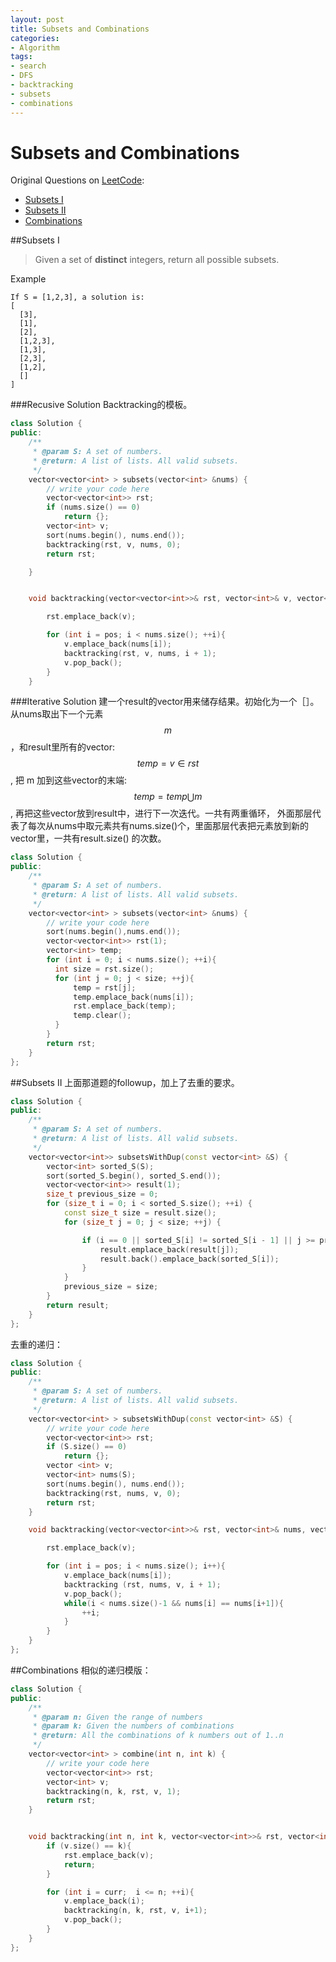 ```yaml
---
layout: post
title: Subsets and Combinations
categories:
- Algorithm
tags:
- search
- DFS
- backtracking
- subsets
- combinations
---
```


# Subsets and Combinations

Original Questions on [LeetCode](http://www.lintcode.com):
- [Subsets I](http://www.lintcode.com/en/problem/subsets/)
- [Subsets II](http://www.lintcode.com/en/problem/subsets-ii/)
- [Combinations](http://www.lintcode.com/en/problem/combinations/)

##Subsets I

>Given a set of **distinct** integers, return all possible subsets.

Example
```
If S = [1,2,3], a solution is:
[
  [3],
  [1],
  [2],
  [1,2,3],
  [1,3],
  [2,3],
  [1,2],
  []
]
```
###Recusive Solution
Backtracking的模板。

```c++
class Solution {
public:
    /**
     * @param S: A set of numbers.
     * @return: A list of lists. All valid subsets.
     */
    vector<vector<int> > subsets(vector<int> &nums) {
    	// write your code here
    	vector<vector<int>> rst;
    	if (nums.size() == 0)
    	    return {};
    	vector<int> v;
    	sort(nums.begin(), nums.end());
    	backtracking(rst, v, nums, 0);
    	return rst;

    }


    void backtracking(vector<vector<int>>& rst, vector<int>& v, vector<int>& nums, int pos){

        rst.emplace_back(v);

        for (int i = pos; i < nums.size(); ++i){
            v.emplace_back(nums[i]);
            backtracking(rst, v, nums, i + 1);
            v.pop_back();
        }
    }
```


###Iterative Solution
建一个result的vector用来储存结果。初始化为一个［］。从nums取出下一个元素$$m$$，和result里所有的vector: $$ temp = v \in rst$$, 把 m 加到这些vector的末端: $$temp = temp \bigcup m$$, 再把这些vector放到result中，进行下一次迭代。一共有两重循环， 外面那层代表了每次从nums中取元素共有nums.size()个，里面那层代表把元素放到新的vector里，一共有result.size() 的次数。
```C++
class Solution {
public:
    /**
     * @param S: A set of numbers.
     * @return: A list of lists. All valid subsets.
     */
    vector<vector<int> > subsets(vector<int> &nums) {
    	// write your code here
    	sort(nums.begin(),nums.end());
    	vector<vector<int>> rst(1);
    	vector<int> temp;
    	for (int i = 0; i < nums.size(); ++i){
    	  int size = rst.size();  
    	  for (int j = 0; j < size; ++j){
    	      temp = rst[j];
    	      temp.emplace_back(nums[i]);
    	      rst.emplace_back(temp);
    	      temp.clear();
    	  }
    	}
    	return rst;
    }
};
```

##Subsets II
上面那道题的followup，加上了去重的要求。
```C++
class Solution {
public:
    /**
     * @param S: A set of numbers.
     * @return: A list of lists. All valid subsets.
     */
    vector<vector<int>> subsetsWithDup(const vector<int> &S) {
        vector<int> sorted_S(S);
        sort(sorted_S.begin(), sorted_S.end());
        vector<vector<int>> result(1);
        size_t previous_size = 0;
        for (size_t i = 0; i < sorted_S.size(); ++i) {
            const size_t size = result.size();
            for (size_t j = 0; j < size; ++j) {

                if (i == 0 || sorted_S[i] != sorted_S[i - 1] || j >= previous_size) {
                    result.emplace_back(result[j]);
                    result.back().emplace_back(sorted_S[i]);
                }
            }
            previous_size = size;
        }
        return result;
    }
};
```
去重的递归：
```c++
class Solution {
public:
    /**
     * @param S: A set of numbers.
     * @return: A list of lists. All valid subsets.
     */
    vector<vector<int> > subsetsWithDup(const vector<int> &S) {
        // write your code here
        vector<vector<int>> rst;
        if (S.size() == 0)
            return {};
        vector <int> v;
        vector<int> nums(S);
        sort(nums.begin(), nums.end());
        backtracking(rst, nums, v, 0);
        return rst;
    }

    void backtracking(vector<vector<int>>& rst, vector<int>& nums, vector<int>& v, int pos){

        rst.emplace_back(v);    

        for (int i = pos; i < nums.size(); i++){
            v.emplace_back(nums[i]);
            backtracking (rst, nums, v, i + 1);
            v.pop_back();
            while(i < nums.size()-1 && nums[i] == nums[i+1]){
                ++i;
            }
        }
    }
};
```
##Combinations
相似的递归模版：
```c++
class Solution {
public:
    /**
     * @param n: Given the range of numbers
     * @param k: Given the numbers of combinations
     * @return: All the combinations of k numbers out of 1..n
     */
    vector<vector<int> > combine(int n, int k) {
        // write your code here
        vector<vector<int>> rst;
        vector<int> v;
        backtracking(n, k, rst, v, 1);
        return rst;
    }


    void backtracking(int n, int k, vector<vector<int>>& rst, vector<int>& v, int curr){
        if (v.size() == k){
            rst.emplace_back(v);
            return;
        }

        for (int i = curr;  i <= n; ++i){
            v.emplace_back(i);
            backtracking(n, k, rst, v, i+1);
            v.pop_back();
        }
    }
};

```
